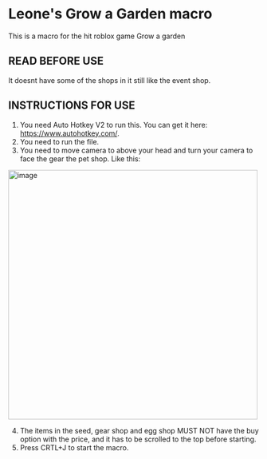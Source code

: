# Leone's Grow a Garden macro
This is a macro for the hit roblox game Grow a garden
## READ BEFORE USE
  It doesnt have some of the shops in it still like the event shop.

## INSTRUCTIONS FOR USE
  1. You need Auto Hotkey V2 to run this. You can get it here: https://www.autohotkey.com/.
  2. You need to run the file.
  3. You need to move camera to above your head and turn your camera to face the gear the pet shop. Like this:
<img width="500" height="500" alt="image" src="https://github.com/user-attachments/assets/c45e131c-50e1-490b-826b-2a7fab701ba9"/>

  4. The items in the seed, gear shop and egg shop MUST NOT have the buy option with the price, and it has to be scrolled to the top before starting.
  5. Press CRTL+J to start the macro.
